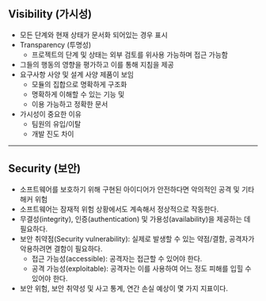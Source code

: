 ## Visibility (가시성)
- 모든 단계와 현재 상태가 문서화 되어있는 경우 표시
- Transparency (투명성)
	- 프로젝트의 단계 및 상태는 외부 검토를 위사용 가능하며 접근 가능함
- 그들의 행동의 영향을 평가하고 이를 통해 지침을 제공
- 요구사항 사양 및 설계 사양 제품이 보임
	- 모듈의 집합으로 명확하게 구조화
	- 명확하게 이해할 수 있는 기능 및
	- 이용 가능하고 정확한 문서
- 가시성이 중요한 이유
	- 팀원의 유입/이탈
	- 개발 진도 차이

---
## Security (보안)
- 소프트웨어를 보호하기 위해 구현된 아이디어가 안전하다면 악의적인 공격 및 기타 해커 위험
- 소프트웨어는 잠재적 위험 상황에서도 계속해서 정상적으로 작동한다.
- 무결성(integrity), 인증(authentication) 및 가용성(availability)을 제공하는 데 필요하다.
- 보안 취약점(Security vulnerability): 실제로 발생할 수 있는 약점/결함, 공격자가 악용하려면 결함이 필요하다.
	- 접근 가능성(accessible): 공격자는 접근할 수 있어야 한다.
	- 공격 가능성(exploitable): 공격자는 이를 사용하여 어느 정도 피해를 입힐 수 있어야 한다.
- 보안 위험, 보안 취약성 및 사고 통계, 연간 손실 예상이 몇 가지 지표이다. 